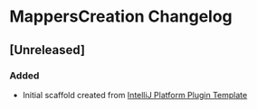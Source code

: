 <!-- Keep a Changelog guide -> https://keepachangelog.com -->

# MappersCreation Changelog

## [Unreleased]
### Added
- Initial scaffold created from [IntelliJ Platform Plugin Template](https://github.com/JetBrains/intellij-platform-plugin-template)
